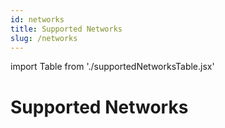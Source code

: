 ```yaml
---
id: networks
title: Supported Networks
slug: /networks
---
```


import Table from './supportedNetworksTable.jsx'

# Supported Networks

<div className="centered-flex">
<Table/>
</div>
